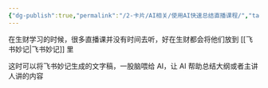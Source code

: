 ```yaml
---
{"dg-publish":true,"permalink":"/2-卡片/AI相关/使用AI快速总结直播课程/","tags":["AI","直播","idea","飞书妙记","使用AI的小技巧"],"noteIcon":"1","created":"2024-03-09","updated":"2024-04-10"}
---
```


在生财学习的时候，很多直播课并没有时间去听，好在生财都会将他们放到 [[飞书妙记\|飞书妙记]] 里

这时可以将飞书妙记生成的文字稿，一股脑喂给 AI，让 AI 帮助总结大纲或者主讲人讲的内容